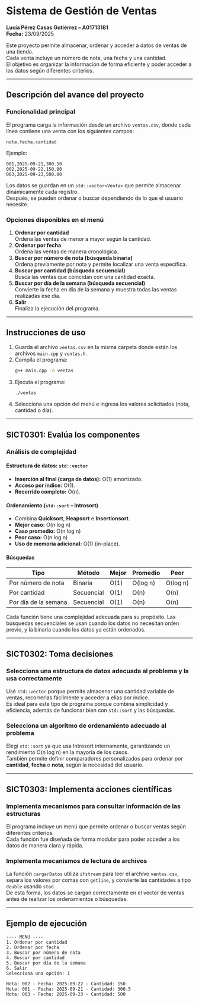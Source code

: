 # Sistema de Gestión de Ventas

**Lucía Pérez Casas Gutiérrez – A01713181**  
**Fecha:** 23/09/2025  

Este proyecto permite almacenar, ordenar y acceder a datos de ventas de una tienda.  
Cada venta incluye un número de nota, una fecha y una cantidad.  
El objetivo es organizar la información de forma eficiente y poder acceder a los datos según diferentes criterios.

---

## Descripción del avance del proyecto

### Funcionalidad principal

El programa carga la información desde un archivo `ventas.csv`, donde cada línea contiene una venta con los siguientes campos:
```
nota,fecha,cantidad
```
Ejemplo:
```
001,2025-09-21,300.50
002,2025-09-22,150.00
003,2025-09-23,500.00
```

Los datos se guardan en un `std::vector<Venta>` que permite almacenar dinámicamente cada registro.  
Después, se pueden ordenar o buscar dependiendo de lo que el usuario necesite.

### Opciones disponibles en el menú

1. **Ordenar por cantidad**  
   Ordena las ventas de menor a mayor según la cantidad.
2. **Ordenar por fecha**  
   Ordena las ventas de manera cronológica.
3. **Buscar por número de nota (búsqueda binaria)**  
   Ordena previamente por nota y permite localizar una venta específica.
4. **Buscar por cantidad (búsqueda secuencial)**  
   Busca las ventas que coincidan con una cantidad exacta.
5. **Buscar por día de la semana (búsqueda secuencial)**  
   Convierte la fecha en día de la semana y muestra todas las ventas realizadas ese día.
6. **Salir**  
   Finaliza la ejecución del programa.

---

## Instrucciones de uso

1. Guarda el archivo `ventas.csv` en la misma carpeta donde están los archivos `main.cpp` y `ventas.h`.
2. Compila el programa:
   ```bash
   g++ main.cpp -o ventas
   ```
3. Ejecuta el programa:
   ```bash
   ./ventas
   ```
4. Selecciona una opción del menú e ingresa los valores solicitados (nota, cantidad o día).

---

## SICT0301: Evalúa los componentes

### Análisis de complejidad

#### Estructura de datos: `std::vector`
- **Inserción al final (carga de datos):** O(1) amortizado.  
- **Acceso por índice:** O(1).  
- **Recorrido completo:** O(n).  

#### Ordenamiento (`std::sort` – Introsort)
- Combina **Quicksort**, **Heapsort** e **Insertionsort**.  
- **Mejor caso:** O(n log n)  
- **Caso promedio:** O(n log n)  
- **Peor caso:** O(n log n)  
- **Uso de memoria adicional:** O(1) (in-place).

#### Búsquedas
| Tipo | Método | Mejor | Promedio | Peor |
|------|---------|--------|-----------|-------|
| Por número de nota | Binaria | O(1) | O(log n) | O(log n) |
| Por cantidad | Secuencial | O(1) | O(n) | O(n) |
| Por día de la semana | Secuencial | O(1) | O(n) | O(n) |

Cada función tiene una complejidad adecuada para su propósito. Las búsquedas secuenciales se usan cuando los datos no necesitan orden previo, y la binaria cuando los datos ya están ordenados.

---

## SICT0302: Toma decisiones

### Selecciona una estructura de datos adecuada al problema y la usa correctamente

Usé `std::vector` porque permite almacenar una cantidad variable de ventas, recorrerlas fácilmente y acceder a ellas por índice.  
Es ideal para este tipo de programa porque combina simplicidad y eficiencia, además de funcionar bien con `std::sort` y las búsquedas.

### Selecciona un algoritmo de ordenamiento adecuado al problema

Elegí `std::sort` ya que usa Introsort internamente, garantizando un rendimiento O(n log n) en la mayoría de los casos.  
También permite definir comparadores personalizados para ordenar por **cantidad**, **fecha** o **nota**, según la necesidad del usuario.

---

## SICT0303: Implementa acciones científicas

### Implementa mecanismos para consultar información de las estructuras

El programa incluye un menú que permite ordenar o buscar ventas según diferentes criterios.  
Cada función fue diseñada de forma modular para poder acceder a los datos de manera clara y rápida.

### Implementa mecanismos de lectura de archivos

La función `cargarDatos` utiliza `ifstream` para leer el archivo `ventas.csv`, separa los valores por comas con `getline`, y convierte las cantidades a tipo `double` usando `stod`.  
De esta forma, los datos se cargan correctamente en el vector de ventas antes de realizar los ordenamientos o búsquedas.

---

## Ejemplo de ejecución

```
---- MENU ----
1. Ordenar por cantidad
2. Ordenar por fecha
3. Buscar por número de nota
4. Buscar por cantidad
5. Buscar por día de la semana
6. Salir
Selecciona una opción: 1

Nota: 002 - Fecha: 2025-09-22 - Cantidad: 150
Nota: 001 - Fecha: 2025-09-21 - Cantidad: 300.5
Nota: 003 - Fecha: 2025-09-23 - Cantidad: 500
```
